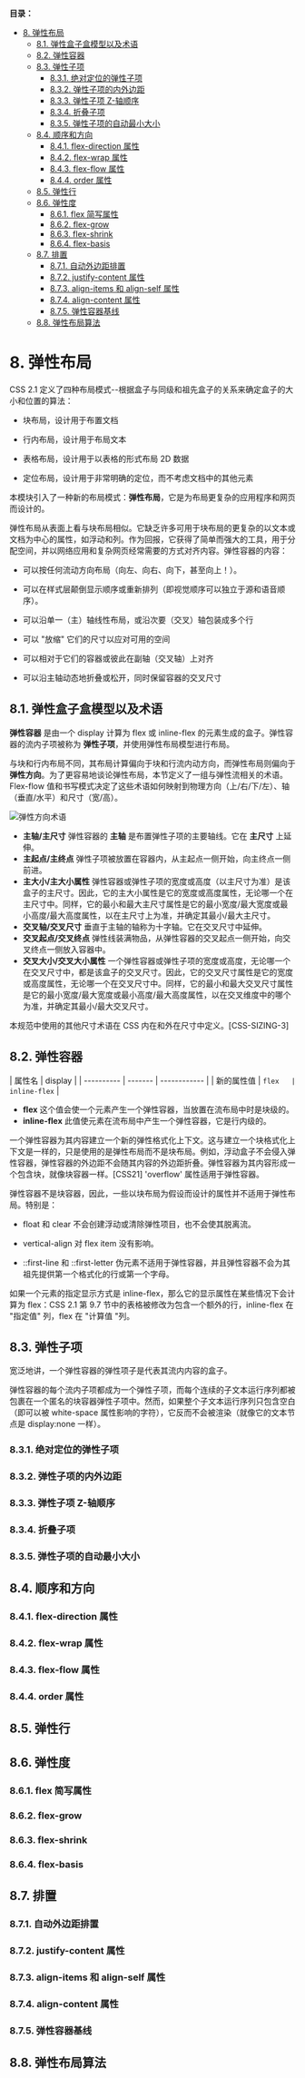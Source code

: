 **目录：**

- [8. 弹性布局](#8-弹性布局)
  - [8.1. 弹性盒子盒模型以及术语](#81-弹性盒子盒模型以及术语)
  - [8.2. 弹性容器](#82-弹性容器)
  - [8.3. 弹性子项](#83-弹性子项)
    - [8.3.1. 绝对定位的弹性子项](#831-绝对定位的弹性子项)
    - [8.3.2. 弹性子项的内外边距](#832-弹性子项的内外边距)
    - [8.3.3. 弹性子项 Z-轴顺序](#833-弹性子项-z-轴顺序)
    - [8.3.4. 折叠子项](#834-折叠子项)
    - [8.3.5. 弹性子项的自动最小大小](#835-弹性子项的自动最小大小)
  - [8.4. 顺序和方向](#84-顺序和方向)
    - [8.4.1. flex-direction 属性](#841-flex-direction-属性)
    - [8.4.2. flex-wrap 属性](#842-flex-wrap-属性)
    - [8.4.3. flex-flow 属性](#843-flex-flow-属性)
    - [8.4.4. order 属性](#844-order-属性)
  - [8.5. 弹性行](#85-弹性行)
  - [8.6. 弹性度](#86-弹性度)
    - [8.6.1. flex 简写属性](#861-flex-简写属性)
    - [8.6.2. flex-grow](#862-flex-grow)
    - [8.6.3. flex-shrink](#863-flex-shrink)
    - [8.6.4. flex-basis](#864-flex-basis)
  - [8.7. 排置](#87-排置)
    - [8.7.1. 自动外边距排置](#871-自动外边距排置)
    - [8.7.2. justify-content 属性](#872-justify-content-属性)
    - [8.7.3. align-items 和 align-self 属性](#873-align-items-和-align-self-属性)
    - [8.7.4. align-content 属性](#874-align-content-属性)
    - [8.7.5. 弹性容器基线](#875-弹性容器基线)
  - [8.8. 弹性布局算法](#88-弹性布局算法)

# 8. 弹性布局

CSS 2.1 定义了四种布局模式--根据盒子与同级和祖先盒子的关系来确定盒子的大小和位置的算法：

- 块布局，设计用于布置文档

- 行内布局，设计用于布局文本

- 表格布局，设计用于以表格的形式布局 2D 数据

- 定位布局，设计用于非常明确的定位，而不考虑文档中的其他元素

本模块引入了一种新的布局模式：**弹性布局**，它是为布局更复杂的应用程序和网页而设计的。

弹性布局从表面上看与块布局相似。它缺乏许多可用于块布局的更复杂的以文本或文档为中心的属性，如浮动和列。作为回报，它获得了简单而强大的工具，用于分配空间，并以网络应用和复杂网页经常需要的方式对齐内容。弹性容器的内容：

- 可以按任何流动方向布局（向左、向右、向下，甚至向上！）。

- 可以在样式层颠倒显示顺序或重新排列（即视觉顺序可以独立于源和语音顺序）。

- 可以沿单一（主）轴线性布局，或沿次要（交叉）轴包装成多个行

- 可以 "放缩" 它们的尺寸以应对可用的空间

- 可以相对于它们的容器或彼此在副轴（交叉轴）上对齐

- 可以沿主轴动态地折叠或松开，同时保留容器的交叉尺寸

## 8.1. 弹性盒子盒模型以及术语

**弹性容器** 是由一个 display 计算为 flex 或 inline-flex 的元素生成的盒子。弹性容器的流内子项被称为 **弹性子项**，并使用弹性布局模型进行布局。

与块和行内布局不同，其布局计算偏向于块和行流内动方向，而弹性布局则偏向于 **弹性方向**。为了更容易地谈论弹性布局，本节定义了一组与弹性流相关的术语。Flex-flow 值和书写模式决定了这些术语如何映射到物理方向（上/右/下/左）、轴（垂直/水平）和尺寸（宽/高）。

![弹性方向术语](illustrations/flex-direction-terms.svg)

- **主轴/主尺寸**
  弹性容器的 **主轴** 是布置弹性子项的主要轴线。它在 **主尺寸** 上延伸。
- **主起点/主终点**
  弹性子项被放置在容器内，从主起点一侧开始，向主终点一侧前进。
- **主大小/主大小属性**
  弹性容器或弹性子项的宽度或高度（以主尺寸为准）是该盒子的主尺寸。因此，它的主大小属性是它的宽度或高度属性，无论哪一个在主尺寸中。同样，它的最小和最大主尺寸属性是它的最小宽度/最大宽度或最小高度/最大高度属性，以在主尺寸上为准，并确定其最小/最大主尺寸。
- **交叉轴/交叉尺寸**
  垂直于主轴的轴称为十字轴。它在交叉尺寸中延伸。
- **交叉起点/交叉终点**
  弹性线装满物品，从弹性容器的交叉起点一侧开始，向交叉终点一侧放入容器中。
- **交叉大小/交叉大小属性**
  一个弹性容器或弹性子项的宽度或高度，无论哪一个在交叉尺寸中，都是该盒子的交叉尺寸。因此，它的交叉尺寸属性是它的宽度或高度属性，无论哪一个在交叉尺寸中。同样，它的最小和最大交叉尺寸属性是它的最小宽度/最大宽度或最小高度/最大高度属性，以在交叉维度中的哪个为准，并确定其最小/最大交叉尺寸。

本规范中使用的其他尺寸术语在 CSS 内在和外在尺寸中定义。[CSS-SIZING-3]

## 8.2. 弹性容器

| 属性名     | display |
| ---------- | ------- | ------------ |
| 新的属性值 | `flex   | inline-flex` |

- **flex**
  这个值会使一个元素产生一个弹性容器，当放置在流布局中时是块级的。
- **inline-flex**
  此值使元素在流布局中产生一个弹性容器，它是行内级的。

一个弹性容器为其内容建立一个新的弹性格式化上下文。这与建立一个块格式化上下文是一样的，只是使用的是弹性布局而不是块布局。例如，浮动盒子不会侵入弹性容器，弹性容器的外边距不会随其内容的外边距折叠。弹性容器为其内容形成一个包含块，就像块容器一样。[CSS21] 'overflow' 属性适用于弹性容器。

弹性容器不是块容器，因此，一些以块布局为假设而设计的属性并不适用于弹性布局。特别是：

- float 和 clear 不会创建浮动或清除弹性项目，也不会使其脱离流。

- vertical-align 对 flex item 没有影响。

- ::first-line 和 ::first-letter 伪元素不适用于弹性容器，并且弹性容器不会为其祖先提供第一个格式化的行或第一个字母。

如果一个元素的指定显示方式是 inline-flex，那么它的显示属性在某些情况下会计算为 flex：CSS 2.1 第 9.7 节中的表格被修改为包含一个额外的行，inline-flex 在 "指定值" 列，flex 在 "计算值 "列。

## 8.3. 弹性子项

宽泛地讲，一个弹性容器的弹性项子是代表其流内内容的盒子。

弹性容器的每个流内子项都成为一个弹性子项，而每个连续的子文本运行序列都被包裹在一个匿名的块容器弹性子项中。然而，如果整个子文本运行序列只包含空白（即可以被 white-space 属性影响的字符），它反而不会被渲染（就像它的文本节点是 display:none 一样）。

### 8.3.1. 绝对定位的弹性子项

### 8.3.2. 弹性子项的内外边距

### 8.3.3. 弹性子项 Z-轴顺序

### 8.3.4. 折叠子项

### 8.3.5. 弹性子项的自动最小大小

## 8.4. 顺序和方向

### 8.4.1. flex-direction 属性

### 8.4.2. flex-wrap 属性

### 8.4.3. flex-flow 属性

### 8.4.4. order 属性

## 8.5. 弹性行

## 8.6. 弹性度

### 8.6.1. flex 简写属性

### 8.6.2. flex-grow

### 8.6.3. flex-shrink

### 8.6.4. flex-basis

## 8.7. 排置

### 8.7.1. 自动外边距排置

### 8.7.2. justify-content 属性

### 8.7.3. align-items 和 align-self 属性

### 8.7.4. align-content 属性

### 8.7.5. 弹性容器基线

## 8.8. 弹性布局算法
